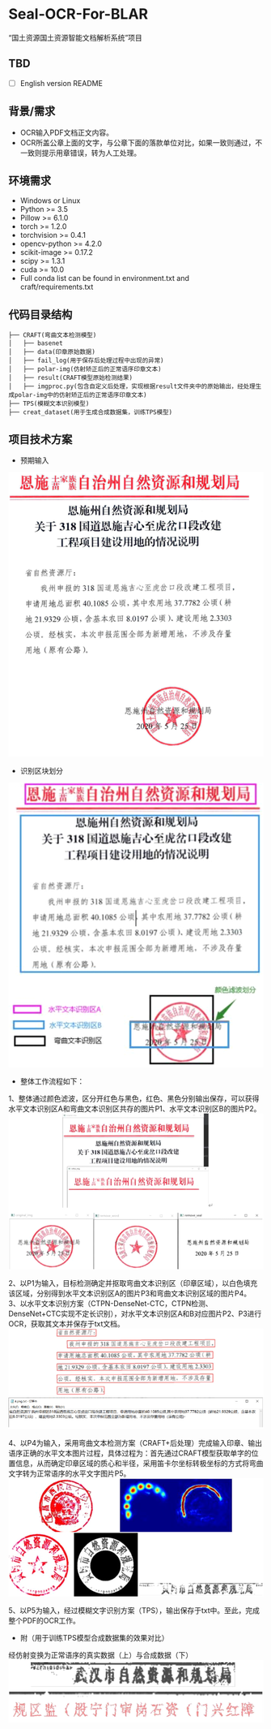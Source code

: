 # Seal-OCR-For-BLAR
“国土资源国土资源智能文档解析系统”项目
## TBD
- [ ] English version README
## 背景/需求
- OCR输入PDF文档正文内容。
- OCR所盖公章上面的文字，与公章下面的落款单位对比，如果一致则通过，不一致则提示用章错误，转为人工处理。
## 环境需求
-   Windows or Linux
-   Python >= 3.5
-   Pillow >= 6.1.0
-   torch >= 1.2.0
-   torchvision >= 0.4.1
-   opencv-python >= 4.2.0
-   scikit-image >= 0.17.2
-   scipy >= 1.3.1
-   cuda >= 10.0
-   Full conda list can be found in environment.txt and craft/requirements.txt

## 代码目录结构
```
├── CRAFT(弯曲文本检测模型)
│   ├── basenet
│   ├── data(印章原始数据)
│   ├── fail_log(用于保存后处理过程中出现的异常)
│   ├── polar-img(仿射矫正后的正常语序印章文本)
│   ├── result(CRAFT模型原始检测结果)
│   ├── imgproc.py(包含自定义后处理，实现根据result文件夹中的原始输出，经处理生成polar-img中的仿射矫正后的正常语序印章文本)
├── TPS(模糊文本识别模型)
├── creat_dataset(用于生成合成数据集，训练TPS模型)
```
## 项目技术方案
- 预期输入

![raw_input](https://github.com/GaoKangYu/Seal-OCR-For-BLAR/blob/main/readme_fig/raw_input.png)
- 识别区块划分

![task_decomposition](https://github.com/GaoKangYu/Seal-OCR-For-BLAR/blob/main/readme_fig/task_decomposition.png)
- 整体工作流程如下：

1、整体通过颜色滤波，区分开红色与黑色，红色、黑色分别输出保存，可以获得水平文本识别区A和弯曲文本识别区共存的图片P1、水平文本识别区B的图片P2。
![color_separation](https://github.com/GaoKangYu/Seal-OCR-For-BLAR/blob/main/readme_fig/color_separation.png)

2、以P1为输入，目标检测确定并抠取弯曲文本识别区（印章区域），以白色填充该区域，分别得到水平文本识别区A的图片P3和弯曲文本识别区域的图片P4。
3、以水平文本识别方案（CTPN-DenseNet-CTC，CTPN检测、DenseNet+CTC实现不定长识别），对水平文本识别区A和B对应图片P2、P3进行OCR，获取其文本并保存于txt文档。
![horizontal_text_recognition](https://github.com/GaoKangYu/Seal-OCR-For-BLAR/blob/main/readme_fig/horizontal_text_recognition.png)

4、以P4为输入，采用弯曲文本检测方案（CRAFT+后处理）完成输入印章、输出语序正确的水平文本图片过程，具体过程为：首先通过CRAFT模型获取单字的位置信息，从而确定印章区域的质心和半径，采用笛卡尔坐标转极坐标的方式将弯曲文字转为正常语序的水平文字图片P5。
![curved_text_processing_flow](https://github.com/GaoKangYu/Seal-OCR-For-BLAR/blob/main/readme_fig/curved_text_processing_flow.png)

5、以P5为输入，经过模糊文字识别方案（TPS），输出保存于txt中。至此，完成整个PDF的OCR工作。

- 附（用于训练TPS模型合成数据集的效果对比）

经仿射变换为正常语序的真实数据（上）与合成数据（下）
![synthetic_dataset](https://github.com/GaoKangYu/Seal-OCR-For-BLAR/blob/main/readme_fig/synthetic_dataset.png)
